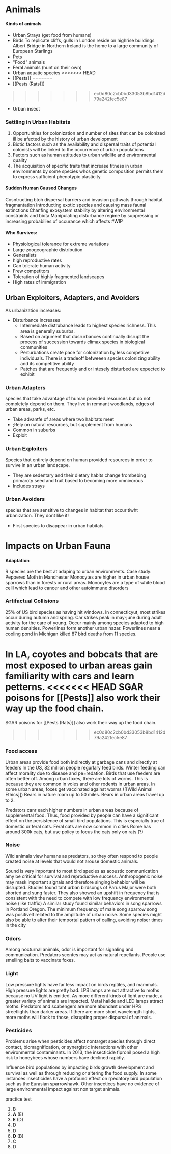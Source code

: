 # Animals
#### Kinds of animals
- Urban Strays (get food from humans)
- Birds
	To replicate cliffs, gulls in London reside on highrise buildings
	Albert Bridge in Northern Ireland is the home to a large community of European Starlings
- Pets
- "Food" animals
- Feral animals (hunt on their own)
- Urban aquatic species
<<<<<<< HEAD
- [[Pests]]
=======
- [[Pests (Rats)]]
>>>>>>> ec0d80c2cb0bd33053b8bd1412d79a242fec5e87
- Urban insect

### Settling in Urban Habitats
1. Opportunities for colonization and number of sites that can be colonized ill be afected by the history of urban development
2. Biotic factors such as the availability and dispersal traits of potential colonists will be linked to the occurrence of urban populations
3. Factors such as human attitudes to urban wildlife and environmental quality
4. The acquisition of specific traits that increase fitness in urban environments by some species whos genetic composition permits them to express sufficient phenotypic plasticity
#### Sudden Human Caused Changes
Cosntructing btoh dispersal barriers and invasion pathwats through habitat fragmantation
Introducting exotic species and causing mass faunal extinctions
Chanfing exosystem stability by altering environmental constraints and biota
Manipulating disturbance regime by suppressing or increasing probabilies of occurance which affects #WIP 

#### Who Survives:
- Physiological tolerance for extreme variations
- Large zoogeographic distribution
- Generalists
- high reproductive rates
- Can tolerate human activity
- Frew competitors
- Toleration of highly fragmented landscapes
- High rates of immigration

## Urban Exploiters, Adapters, and Avoiders

As urbanization increases:
- Disturbance increases
	- Intermediate distrubance leads to highest species richness. This area is generally suburbs. 
	- Based on argument that dusrurbances continually disrupt the process of succession towards climax species in biological communities
	- Perturbations create pace for colonization by less competiive individuals. There is a tradeoff betweeen species colonizing ability and its competitive ability
	- Patches that are frequently and or intesely disturbed are expected to exhibit 
### Urban Adapters
species that take advantage of human provided resources but do not completely depend on them. They live in remnant woodlands, edges of urban areas, parks, etc.
- Take advantfe of areas where two habitats meet
- ;Rely on natural resources, but supplement from humans
- Common in suburbs
- Exploit 

### Urban Exploiters
Species that entirely depend on human provided resources in order to survive in an urban landscape.
- They are sedentary and their dietary habits change frombebing primaroty seed and fruit based to becoming more omnivorous
- Includes strays

### Urban Avoiders
species that are sensitive to changes in habitat that occur tiwht urbanization. They dont like it!
- First species to disappear in urban habitats


# Impacts on Urban Fauna

#### Adaptation
R species are the best at adaping to urban environments. 
	Case study: Peppered Moth in Manchester
	Monocytes are higher in urban house sparrows than in forests or rural areas. Monocytes are a type of white blood celll which lead to cancer and other autoimmune disorders

### Artifactual Collisions
25% of US bird species as having hit windows. In connecticyut, most strikes occur during autumn and spring. 
Car strikes peak in may-june during adult activity for the care of young. Occur mainly among species adapted to high human densities. 
Powerlines form another urban hazar. Powerlines near a cooling pond in Michigan killed 87 bird deaths from 11 species.

In LA, coyotes and bobcats that are most exposed to urban areas gain familiarity with cars and learn petterns.
<<<<<<< HEAD
SGAR poisons for [[Pests]] also work their way up the food chain.
=======
SGAR poisons for [[Pests (Rats)]] also work their way up the food chain.
>>>>>>> ec0d80c2cb0bd33053b8bd1412d79a242fec5e87

### Food access
Urban areas provide food both indirectly at garbage cans and directly at feeders
In the US, 82 million people regurlary feed birds. 
Winter feeding can affect morality due to disease and pe=redation. Birds that use feeders are often better off. 
Among urban foxes, there are lots of worms. This is because they are common in voles and other rodents in urban areas.
	In some urban areas, foxes get vaccinated against worms ([[Wild Animal Ethics]])
Bears in nature roam up to 50 miles. Bears in urban areas travel up to 2. 

Predators canr each higher numbers in urban areas because of supplemental food. Thus, food provided by people can have a significant effect on the persistence of small bird populations. This is especially true of domestic or feral cats. 
Feral cats are now common in cities Rome has around 300k cats, but use policy to focus the cats only on rats (?)

### Noise
Wild animals view humans as predators, so they often respond to people created noise at levels that would not arouse domestic animals.

Sound is very important to most bird species as acoustic communication amy be critical for survival and reproductive success.
Anthropogenic noise may mask important signals and therefore singing behabior will be disrupted. 
	Studies found taht urban birdsongs of Parus Major were both shorted and sung faster. They also showed an upshift in frequency that is consistent with the need to compete with low frequency environmental noise (like traffic)
	A similar study found similar behaviors in song sparrows in Portland Oregon. The minimum frequency of male song sparrow song was positivelt related to the amplitude of urban noise. 
	Some species might also be able to alter their temportal pattern of calling, avoiding noiser times in the city

### Odors
Among nocturnal animals, odor is important for signaling and communication. Predators scentes may act as natural repellants.
People use smelling baits to vaccinate foxes.

### Light
Low pressure lights have far less impact on birds reptiles, and mammals. High pressure lights are pretty bad. 
LPS lamps are not attractive to moths because no UV light is emitted. 
As more different kinds of light are made, a greater variety of animals are impacted. 
Metal halide and LED lamps attract moths.
Predators and scabengers are more abundant under HPS streetlights than darker areas.
If there are more short wavelength lights, more moths will flock to those, disrupting proper dispursal of animals.

### Pesticides
Problems arise when pesticides affect nontarget species through direct contact, biomagnification, or synergistic interactions with other environmental contaminants. 
In 2013, the insecticide fipronil posed a high risk to honeybees whose numbers have declined rapidly. 

Influence bird populations by impacting birds growth development and survival as well as through reducing or altering the food supply.
In some instances insecticides have a profound effect on rpedatory bird population such as the Eurasian sparrowhawk. Other insectices have no evidence of large environmental impact against non target animals. 


practice test
1. B
2. **A** (E)
3. **E** (D)
4. D
5. D
6. **D** (B)
7. C
8. D